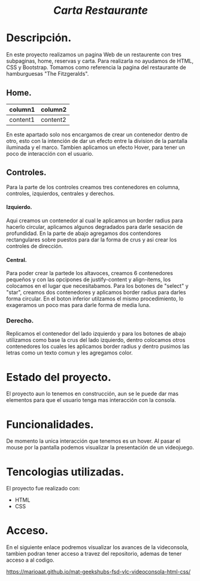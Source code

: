 <h1 align="center"> <em>Carta Restaurante</em><h1/>

# Descripción.
  
En este proyecto realizamos un pagina Web de un restaurente con tres subpaginas, home, reservas y carta. Para realizarla no ayudamos de HTML, CSS y Bootstrap. Tomamos como referencia la pagina del restaurante de hamburguesas "The Fitzgeralds". 
  
   ## Home.
    
  |column1|column2|
  |-|-|
  |content1|content2|
  
  En este apartado solo nos encargamos de crear un contenedor dentro de otro, esto con la intención de dar un efecto entre la division de la pantalla iluminada y el marco.
  Tambien aplicamos un efecto Hover, para tener un poco de interacción con el usuario. 
  
  ## Controles.
    
  Para la parte de los controles creamos tres contenedores en columna, controles, izquierdos, centrales y derechos. 
  #### Izquierdo. 
  Aqui creamos un contenedor al cual le aplicamos un border radius para hacerlo circular, aplicamos algunos degradados para darle sesación de profundidad. En la parte de abajo agregamos dos contendores rectangulares sobre puestos para dar la forma de crus y asi crear los controles de dirección.  
  #### Central. 
  Para poder crear la partede los altavoces, creamos 6 contenedores pequeños y con las opcipones de justify-content y align-items, los colocamos en el lugar que necesitabamos. Para los botones de "select" y "star", creamos dos contenedores y aplicamos border radius para darles forma circular. En el boton inferior utilzamos el mismo procedimiento, lo exageramos un poco mas para darle forma de media luna. 
  ### Derecho.
  Replicamos el contenedor del lado izquierdo y para los botones de abajo utilizamos como base la crus del lado izquierdo, dentro colocamos otros contenedores  los cuales les aplicamos border radius y dentro pusimos las letras como un texto comun y les agregamos color. 
  
# Estado del proyecto.
  
  El proyecto aun lo tenemos en construcción, aun se le puede dar mas elementos para que el usuario tenga mas interacción con la consola.
  
# Funcionalidades.
  
  De momento la unica interacción que tenemos es un hover. Al pasar el mouse por la pantalla podemos visualizar la presentación de un videojuego. 
  
# Tencologias utilizadas.
  
  El proyecto fue realizado con:
  - HTML
  - CSS

# Acceso.

 En el siguiente enlace podremos visualizar los avances de la videconsola, tambien podran tener acceso a travez del repositorio, ademas de tener acceso a al codigo.
 
 https://marioaat.github.io/mat-geekshubs-fsd-vlc-videoconsola-html-css/
